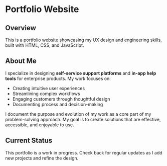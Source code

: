 # Portfolio Website

## Overview
This is a portfolio website showcasing my UX design and engineering skills, built with HTML, CSS, and JavaScript.

## About Me
I specialize in designing **self-service support platforms** and **in-app help tools** for enterprise products. My work focuses on:
- Creating intuitive user experiences
- Streamlining complex workflows
- Engaging customers through thoughtful design
- Documenting process and decision-making

I document the purpose and evolution of my work as a core part of my problem-solving approach. My goal is to create solutions that are effective, accessible, and enjoyable to use.

## Current Status
This portfolio is a work in progress. Check back for regular updates as I add new projects and refine the design.
